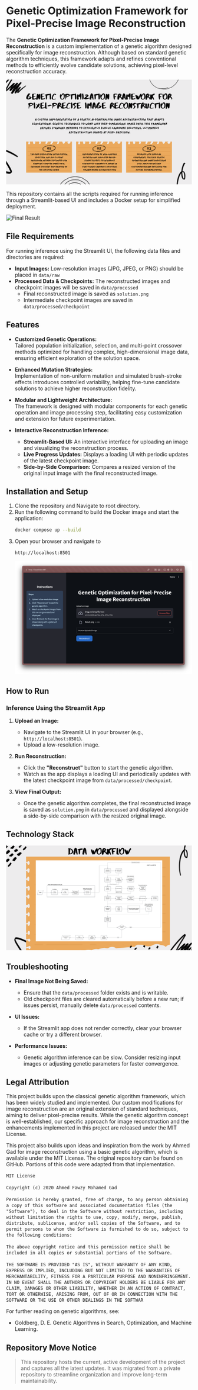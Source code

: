# Genetic Optimization Framework for Pixel-Precise Image Reconstruction

The **Genetic Optimization Framework for Pixel-Precise Image Reconstruction** is a custom implementation of a genetic algorithm designed specifically for image reconstruction. Although based on standard genetic algorithm techniques, this framework adapts and refines conventional methods to efficiently evolve candidate solutions, achieving pixel-level reconstruction accuracy.

![Project Overview](assets/project-overview.png)

This repository contains all the scripts required for running inference through a Streamlit-based UI and includes a Docker setup for simplified deployment.

![Final Result](assets/Result.png)

## File Requirements

For running inference using the Streamlit UI, the following data files and directories are required:
- **Input Images:** Low-resolution images (JPG, JPEG, or PNG) should be placed in `data/raw`
- **Processed Data & Checkpoints:** The reconstructed images and checkpoint images will be saved in `data/processed`  
  - Final reconstructed image is saved as `solution.png`
  - Intermediate checkpoint images are saved in `data/processed/checkpoint`

## Features

- **Customized Genetic Operations:**  
  Tailored population initialization, selection, and multi-point crossover methods optimized for handling complex, high-dimensional image data, ensuring efficient exploration of the solution space.

- **Enhanced Mutation Strategies:**  
  Implementation of non-uniform mutation and simulated brush-stroke effects introduces controlled variability, helping fine-tune candidate solutions to achieve higher reconstruction fidelity.

- **Modular and Lightweight Architecture:**  
  The framework is designed with modular components for each genetic operation and image processing step, facilitating easy customization and extension for future experimentation.

- **Interactive Reconstruction Inference:**
  - **Streamlit-Based UI:** An interactive interface for uploading an image and visualizing the reconstruction process.
  - **Live Progress Updates:** Displays a loading UI with periodic updates of the latest checkpoint image.
  - **Side-by-Side Comparison:** Compares a resized version of the original input image with the final reconstructed image.


## Installation and Setup

1. Clone the repository and Navigate to root directory.
2. Run the following command to build the Docker image and start the application:
    ```bash
    docker compose up --build
    ```
3. Open your browser and navigate to
    ```bash
    http://localhost:8501
    ```
    ![Project Overview](assets/Streamlit.png)


## How to Run

### Inference Using the Streamlit App

1. **Upload an Image:**
   - Navigate to the Streamlit UI in your browser (e.g., `http://localhost:8501`).
   - Upload a low-resolution image.

2. **Run Reconstruction:**
   - Click the **"Reconstruct"** button to start the genetic algorithm.
   - Watch as the app displays a loading UI and periodically updates with the latest checkpoint image from `data/processed/checkpoint`.

3. **View Final Output:**
   - Once the genetic algorithm completes, the final reconstructed image is saved as `solution.png` in `data/processed` and displayed alongside a side-by-side comparison with the resized original image.


## Technology Stack

![Data Workflow](assets/data-workflow.png)


## Troubleshooting

- **Final Image Not Being Saved:**
  - Ensure that the `data/processed` folder exists and is writable.
  - Old checkpoint files are cleared automatically before a new run; if issues persist, manually delete `data/processed` contents.

- **UI Issues:**
  - If the Streamlit app does not render correctly, clear your browser cache or try a different browser.

- **Performance Issues:**
  - Genetic algorithm inference can be slow. Consider resizing input images or adjusting genetic parameters for faster convergence.


## Legal Attribution

This project builds upon the classical genetic algorithm framework, which has been widely studied and implemented. Our custom modifications for image reconstruction are an original extension of standard techniques, aiming to deliver pixel-precise results. While the genetic algorithm concept is well-established, our specific approach for image reconstruction and the enhancements implemented in this project are released under the MIT License.

This project also builds upon ideas and inspiration from the work by Ahmed Gad for image reconstruction using a basic genetic algorithm, which is available under the MIT License. The original repository can be found on GitHub. Portions of this code were adapted from that implementation.

```
MIT License

Copyright (c) 2020 Ahmed Fawzy Mohamed Gad

Permission is hereby granted, free of charge, to any person obtaining a copy of this software and associated documentation files (the "Software"), to deal in the Software without restriction, including without limitation the rights to use, copy, modify, merge, publish, distribute, sublicense, and/or sell copies of the Software, and to permit persons to whom the Software is furnished to do so, subject to the following conditions:

The above copyright notice and this permission notice shall be included in all copies or substantial portions of the Software.

THE SOFTWARE IS PROVIDED "AS IS", WITHOUT WARRANTY OF ANY KIND, EXPRESS OR IMPLIED, INCLUDING BUT NOT LIMITED TO THE WARRANTIES OF MERCHANTABILITY, FITNESS FOR A PARTICULAR PURPOSE AND NONINFRINGEMENT. IN NO EVENT SHALL THE AUTHORS OR COPYRIGHT HOLDERS BE LIABLE FOR ANY CLAIM, DAMAGES OR OTHER LIABILITY, WHETHER IN AN ACTION OF CONTRACT, TORT OR OTHERWISE, ARISING FROM, OUT OF OR IN CONNECTION WITH THE SOFTWARE OR THE USE OR OTHER DEALINGS IN THE SOFTWAR
```

For further reading on genetic algorithms, see:
- Goldberg, D. E. Genetic Algorithms in Search, Optimization, and Machine Learning.


## Repository Move Notice
>
> This repository hosts the current, active development of the project and captures all the latest updates. It was migrated from a private repository to streamline organization and improve long-term maintainability.
